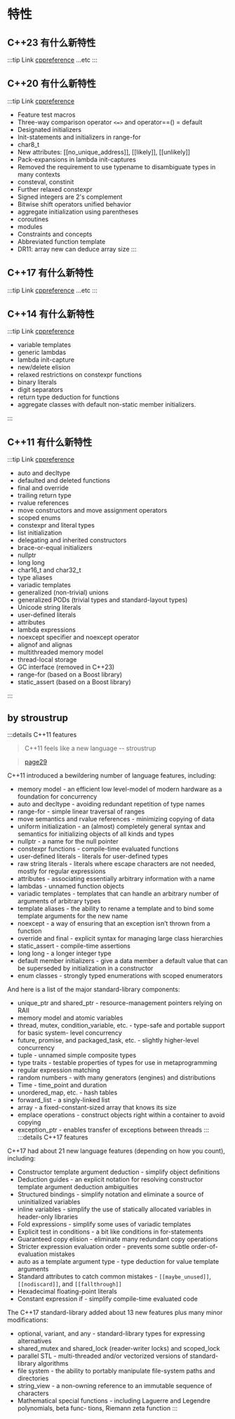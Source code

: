 # 特性

## C++23 有什么新特性

:::tip Link [cppreference](https://en.cppreference.com/w/cpp/23)
...etc
:::

## C++20 有什么新特性

:::tip Link [cppreference](https://en.cppreference.com/w/cpp/20)

- Feature test macros
- Three-way comparison operator `<=>` and operator==() = default
- Designated initializers
- Init-statements and initializers in range-for
- char8_t
- New attributes: [[no_unique_address]], [[likely]], [[unlikely]]
- Pack-expansions in lambda init-captures
- Removed the requirement to use typename to disambiguate types in many contexts
- consteval, constinit
- Further relaxed constexpr
- Signed integers are 2's complement
- Bitwise shift operators unified behavior
- aggregate initialization using parentheses
- coroutines
- modules
- Constraints and concepts
- Abbreviated function template
- DR11: array new can deduce array size
:::

## C++17 有什么新特性

:::tip Link [cppreference](https://en.cppreference.com/w/cpp/17)
...etc
:::

## C++14 有什么新特性

:::tip Link [cppreference](https://en.cppreference.com/w/cpp/14)

- variable templates
- generic lambdas
- lambda init-capture
- new/delete elision
- relaxed restrictions on constexpr functions
- binary literals
- digit separators
- return type deduction for functions
- aggregate classes with default non-static member initializers.

:::

## C++11 有什么新特性

:::tip Link [cppreference](https://en.cppreference.com/w/cpp/11)

- auto and decltype
- defaulted and deleted functions
- final and override
- trailing return type
- rvalue references
- move constructors and move assignment operators
- scoped enums
- constexpr and literal types
- list initialization
- delegating and inherited constructors
- brace-or-equal initializers
- nullptr
- long long
- char16_t and char32_t
- type aliases
- variadic templates
- generalized (non-trivial) unions
- generalized PODs (trivial types and standard-layout types)
- Unicode string literals
- user-defined literals
- attributes
- lambda expressions
- noexcept specifier and noexcept operator
- alignof and alignas
- multithreaded memory model
- thread-local storage
- GC interface (removed in C++23)
- range-for (based on a Boost library)
- static_assert (based on a Boost library)

:::

## by stroustrup

:::details C++11 features

> C++11 feels like a new language -- stroustrup

> [page29](https://www.stroustrup.com/hopl20main-p5-p-bfc9cd4--final.pdf)

C++11 introduced a bewildering number of language features, including:

- memory model - an efficient low level-model of modern hardware as a foundation for concurrency
- auto and decltype - avoiding redundant repetition of type names
- range-for - simple linear traversal of ranges
- move semantics and rvalue references - minimizing copying of data
- uniform initialization - an (almost) completely general syntax and semantics for initializing objects of all kinds and
  types
- nullptr - a name for the null pointer
- constexpr functions - compile-time evaluated functions
- user-defined literals - literals for user-defined types
- raw string literals - literals where escape characters are not needed, mostly for regular expressions
- attributes - associating essentially arbitrary information with a name
- lambdas - unnamed function objects
- variadic templates - templates that can handle an arbitrary number of arguments of arbitrary types
- template aliases - the ability to rename a template and to bind some template arguments for the new name
- noexcept - a way of ensuring that an exception isn’t thrown from a function
- override and final - explicit syntax for managing large class hierarchies
- static_assert - compile-time assertions
- long long - a longer integer type
- default member initializers - give a data member a default value that can be superseded by initialization in a
  constructor
- enum classes - strongly typed enumerations with scoped enumerators

And here is a list of the major standard-library components:

- unique_ptr and shared_ptr - resource-management pointers relying on RAII
- memory model and atomic variables
- thread, mutex, condition_variable, etc. - type-safe and portable support for basic system- level concurrency
- future, promise, and packaged_task, etc. - slightly higher-level concurrency
- tuple - unnamed simple composite types
- type traits - testable properties of types for use in metaprogramming
- regular expression matching
- random numbers - with many generators (engines) and distributions
- Time - time_point and duration
- unordered_map, etc. - hash tables
- forward_list - a singly-linked list
- array - a fixed-constant-sized array that knows its size
- emplace operations - construct objects right within a container to avoid copying
- exception_ptr - enables transfer of exceptions between threads
:::
:::details  C++17 features

C++17 had about 21 new language features (depending on how you count), including:

- Constructor template argument deduction - simplify object definitions
- Deduction guides - an explicit notation for resolving constructor template argument deduction ambiguities
- Structured bindings - simplify notation and eliminate a source of uninitialized variables
- inline variables - simplify the use of statically allocated variables in header-only libraries
- Fold expressions - simplify some uses of variadic templates
- Explicit test in conditions - a bit like conditions in for-statements
- Guaranteed copy elision - eliminate many redundant copy operations
- Stricter expression evaluation order - prevents some subtle order-of-evaluation mistakes
- auto as a template argument type - type deduction for value template arguments
- Standard attributes to catch common mistakes - `[[maybe_unused]]`, `[[nodiscard]]`, and `[[fallthrough]]`
- Hexadecimal floating-point literals
- Constant expression if - simplify compile-time evaluated code

The C++17 standard-library added about 13 new features plus many minor modifications:

- optional, variant, and any - standard-library types for expressing alternatives
- shared_mutex and shared_lock (reader-writer locks) and scoped_lock
- parallel STL - multi-threaded and/or vectorized versions of standard-library algorithms
- file system - the ability to portably manipulate file-system paths and directories
- string_view - a non-owning reference to an immutable sequence of characters
- Mathematical special functions - including Laguerre and Legendre polynomials, beta func- tions, Riemann zeta function
:::
